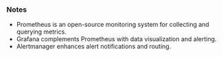 
   ### Notes
- Prometheus is an open-source monitoring system for collecting and querying metrics.
- Grafana complements Prometheus with data visualization and alerting.
- Alertmanager enhances alert notifications and routing.
